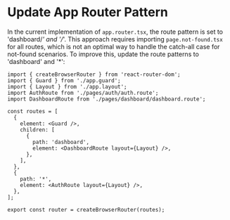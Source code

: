 # Update App Router Pattern

In the current implementation of `app.router.tsx`, the route pattern is set to 'dashboard/_' and '/_'. This approach requires importing `page.not-found.tsx` for all routes, which is not an optimal way to handle the catch-all case for not-found scenarios. To improve this, update the route patterns to 'dashboard' and '\*':

```tsx
import { createBrowserRouter } from 'react-router-dom';
import { Guard } from './app.guard';
import { Layout } from './app.layout';
import AuthRoute from './pages/auth/auth.route';
import DashboardRoute from './pages/dashboard/dashboard.route';

const routes = [
  {
    element: <Guard />,
    children: [
      {
        path: 'dashboard',
        element: <DashboardRoute layout={Layout} />,
      },
    ],
  },
  {
    path: '*',
    element: <AuthRoute layout={Layout} />,
  },
];

export const router = createBrowserRouter(routes);
```
